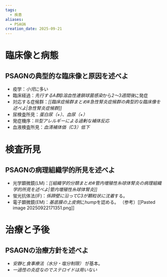 ```yaml
---
tags:
  - 疾患
aliases:
  - PSAGN
creation_date: 2025-09-21
---
```

# 臨床像と病態
## PSAGNの典型的な臨床像と原因を述べよ
- 疫学：*小児*に多い
- 臨床経過：*先行するA群β溶血性連鎖球菌感染*から*2〜3週間後*に発症
- 対応する症候群：*[[臨床症候群まとめ#急性腎炎症候群の典型的な臨床像を述べよ|急性腎炎症候群]]*
- 尿検査所見：*蛋白尿（+）*、*血尿（+）*
- 発症機序：*III型アレルギーによる過剰な補体反応*
- 血液検査所見：*血清補体価（C3）低下*

# 検査所見
## PSAGNの病理組織学的所見を述べよ
- 光学顕微鏡(LM)：*[[組織学的分類まとめ#管内増殖性糸球体腎炎の病理組織学的所見を述べよ|管内増殖性糸球体腎炎]]*
- 蛍光抗体法(IF)：*係蹄壁に沿ってC3が顆粒状に沈着*する。
- 電子顕微鏡(EM)：*基底膜の上皮側*に*hump*を認める。
（参考）[[Pasted image 20250922171351.png]]

# 治療と予後
## PSAGNの治療方針を述べよ
- *安静*と*食事療法（水分・塩分制限）* が基本。
- *一過性の炎症なのでステロイドは用いない*